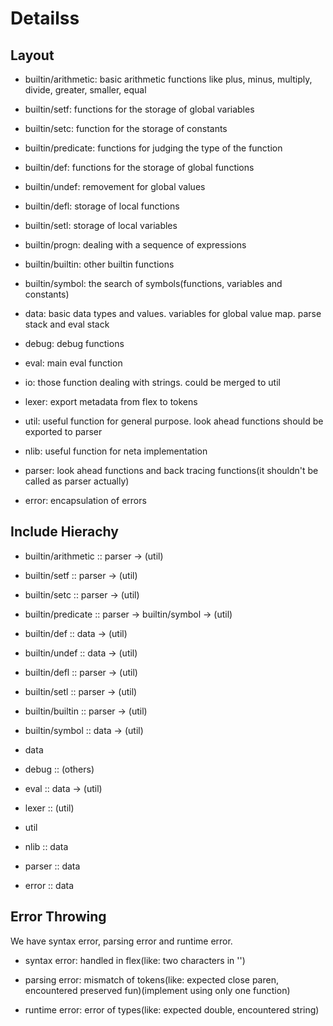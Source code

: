 # Detailss

## Layout

+ builtin/arithmetic: basic arithmetic functions like plus, minus, multiply, divide, greater, smaller, equal

+ builtin/setf: functions for the storage of global variables

+ builtin/setc: function for the storage of constants

+ builtin/predicate: functions for judging the type of the function

+ builtin/def: functions for the storage of global functions

+ builtin/undef: removement for global values

+ builtin/defl: storage of local functions

+ builtin/setl: storage of local variables

+ builtin/progn: dealing with a sequence of expressions

+ builtin/builtin: other builtin functions

+ builtin/symbol: the search of symbols(functions, variables and constants)

+ data: basic data types and values. variables for global value map. parse stack and eval stack

+ debug: debug functions

+ eval: main eval function

+ io: those function dealing with strings. could be merged to util

+ lexer: export metadata from flex to tokens

+ util: useful function for general purpose. look ahead functions should be exported to parser

+ nlib: useful function for neta implementation

+ parser: look ahead functions and back tracing functions(it shouldn't be called as parser actually)

+ error: encapsulation of errors

## Include Hierachy

+ builtin/arithmetic :: parser -> (util)

+ builtin/setf :: parser -> (util)

+ builtin/setc :: parser -> (util)

+ builtin/predicate :: parser -> builtin/symbol -> (util)

+ builtin/def :: data -> (util)

+ builtin/undef :: data -> (util)

+ builtin/defl :: parser -> (util)

+ builtin/setl :: parser -> (util)

+ builtin/builtin :: parser -> (util)

+ builtin/symbol :: data -> (util)

+ data

+ debug :: (others)

+ eval :: data -> (util)

+ lexer :: (util)

+ util

+ nlib :: data

+ parser :: data

+ error :: data

## Error Throwing

We have syntax error, parsing error and runtime error.

+ syntax error: handled in flex(like: two characters in '')

+ parsing error: mismatch of tokens(like: expected close paren, encountered preserved fun)(implement using only one function)

+ runtime error: error of types(like: expected double, encountered string)